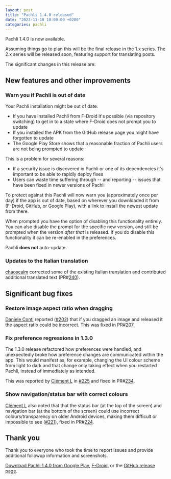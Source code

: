 ```yaml
---
layout: post
title: "Pachli 1.4.0 released"
date: "2023-11-10 10:00:00 +0200"
categories: pachli
---
```

Pachli 1.4.0 is now available.

Assuming things go to plan this will be the final release in the 1.x series. The 2.x series will be released soon, featuring support for translating posts.

The significant changes in this release are:

<!--more-->

## New features and other improvements

### Warn you if Pachli is out of date

Your Pachli installation might be out of date.

- If you have installed Pachli from F-Droid it's possible (via repository switching) to get in to a state where F-Droid does not prompt you to update
- If you installed the APK from the GitHub release page you might have forgotten to update
- The Google Play Store shows that a reasonable fraction of Pachli users are not being prompted to update

This is a problem for several reasons:

- If a security issue is discovered in Pachli or one of its dependencies it's important to be able to rapidly deploy fixes
- Users can waste time suffering through -- and reporting -- issues that have been fixed in newer versions of Pachli

To protect against this Pachli will now warn you (approximately once per day) if the app is out of date, based on wherever you downloaded it from (F-Droid, GitHub, or Google Play), with a link to install the newest update from there.

When prompted you have the option of disabling this functionality entirely. You can also disable the prompt for the specific new version, and still be prompted when the version *after that* is released. If you do disable this functionality it can be re-enabled in the preferences.

Pachli **does not** auto-update.

### Updates to the Italian translation

[chaoscalm](https://github.com/chaoscalm) corrected some of the existing Italian translation and contributed additional translated text (PR#[240](https://github.com/pachli/pachli-android/pull/240)).

## Significant bug fixes

### Restore image aspect ratio when dragging

[Daniele Conti](https://androiddev.social/@fourlastor) reported ([#202](https://github.com/pachli/pachli-android/issues/202)) that if you dragged an image and released it the aspect ratio could be incorrect. This was fixed in PR#[207](https://github.com/pachli/pachli-android/pull/207)

### Fix preference regressions in 1.3.0

The 1.3.0 release refactored how preferences were handled, and unexpectedly broke how preference changes are communicated within the app. This would manifest as, for example, changing the UI colour scheme from light to dark and that change only taking effect when you restarted Pachli, instead of immediately as intended.

This was reported by [Clément L](https://github.com/Porkepix) in [#225](https://github.com/pachli/pachli-android/issues/225) and fixed in PR#[234](https://github.com/pachli/pachli-android/pull/234).

### Show navigation/status bar with correct colours

[Clément L](https://github.com/Porkepix) also noted that that the status bar (at the top of the screen) and navigation bar (at the bottom of the screen) could use incorrect colours/transparency on older Android devices, making them difficult or impossible to see ([#221](https://github.com/pachli/pachli-android/issues/221)), fixed in PR#[224](https://github.com/pachli/pachli-android/pull/224).

## Thank you

Thank you to everyone who took the time to report issues and provide additional followup information and screenshots.

[Download Pachli 1.4.0 from Google Play](https://play.google.com/store/apps/details?id=app.pachli), [F-Droid](https://f-droid.org/en/packages/app.pachli/), or the [GitHub release page](https://github.com/pachli/pachli-android/releases/tag/v1.4.0).
